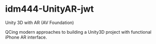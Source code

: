 # idm444-UnityAR-jwt
Unity 3D with AR (AV Foundation)

QCing modern approaches to building a Unity3D project with functional iPhone AR interface.
